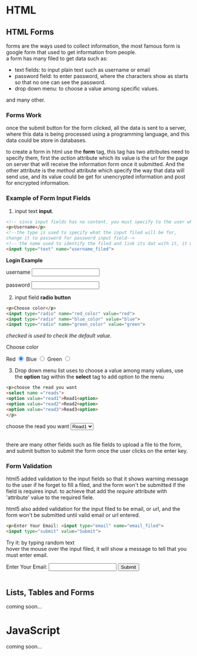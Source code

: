 # HTML
## HTML Forms
forms are the ways used to collect information, the most famous form is google form that used to get information from people.<br>
a form has many filed to get data such as:
* text fields: to input plain text such as username or email
* password field: to enter password, where the characters show as starts so that no one can see the password.
* drop down menu: to choose a value among specific values.<br>

and many other.

### Forms Work
once the submit button for the form clicked, all the data is sent to a server, where this data is being processed using a programming language, and this data could be store in databases.<br>

to create a form in html use the **form** tag, this tag has two attributes need to specify them, first the *action* attribute which its value is the url for the page on server that will receive the information form once it submitted. And the other attribute is the *method* attribute which specify the way that data will send use, and its value could be get for unencrypted information and post for encrypted information.<br>

### Example of Form Input Fields
1. input text **input**.

```html
<!-- since input fields has no content, you must specify to the user what to write in this filed, use paragraph tag for example -->
<p>Username</p>
<!--the type is used to specify what the input filed will be for,
change it to password for password input field-->
<!-- the name used to identify the filed and link its dat with it, it must be unique a cross the page -->
<input type="text" name="username_filed">
```
**Login Example**
<p>username <input type="text" name="username_field"></p>
<p>password  <input type="password" name="password_field"></p>

2. input field **radio button**
```html
<p>Choose color</p>
<input type="radio" name="red_color" value="red">
<input type="radio" name="blue_color" value="blue">
<input type="radio" name="green_color" value="green">
```
*checked is used to check the default value.*
<p>Choose color</p>
Red
<input type="radio" name="red_color" value="red" checked="checked">
Blue
<input type="radio" name="blue_color" value="blue">
Green
<input type="radio" name="green_color" value="green">
</div>

3. Drop down menu list
uses to choose a value among many values, use the **option** tag within the **select** tag to add option to the menu
```html
<p>choose the read you want
<select name ="reads">
<option value="read1">Read1<option>
<option value="read2">Read2<option>
<option value="read3">Read3<option>
</p>
```
<p>choose the read you want
<select name ="reads">
<option value="read1">Read1</a><option>
<option value="read2">Read2</a><option>
<option value="read3">Read2</a><option>
</p>
</select>
<br>
there are many other fields such as file fields to upload a file to the form, and submit button to submit the form once the user clicks on the enter key.<br>

### Form Validation
html5 added validation to the input fields so that it shows warning message to the user if he forget to fill a filed, and the form won't be submitted if the field is requires input. to achieve that add the *require* attribute with 'attribute' value to the required fiele.<br>

html5 also added validation for the input filed to be email, or url, and the form won't be submitted until valid email or url entered.<br>
```html
<p>Enter Your Email: <input type="email" name="email_filed">
<input type="submit" value="Submit">
```
Try it: by typing random text<br>
hover the mouse over the input filed, it will show a message to tell that you must enter email.
<p>Enter Your Email: <input type="email" name="email_filed">
<input type="submit" value="Submit">
<br><br>

## Lists, Tables and Forms
coming soon...

# JavaScript
coming soon...